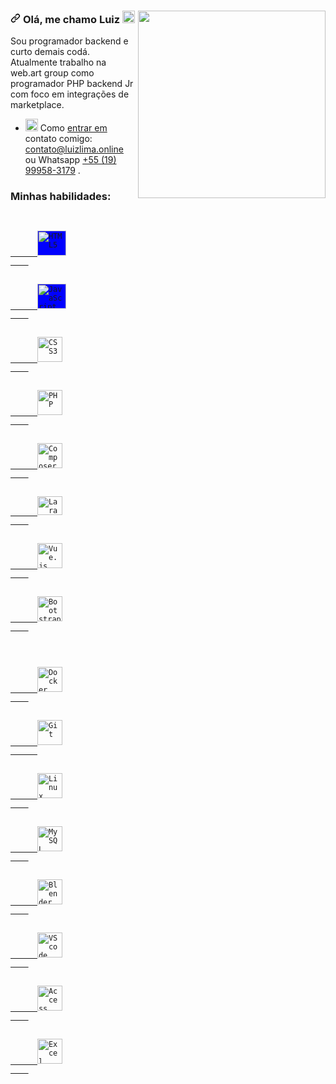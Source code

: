 <!DOCTYPE html>
<html lang="en">
  <head>
    <meta charset="UTF-8" />
    <meta http-equiv="X-UA-Compatible" content="IE=edge" />
    <meta name="viewport" content="width=device-width, initial-scale=1.0" />
  </head>
  <body>
    <div class="Box mt-4">
      <div class="Box-body p-4">
        <article
          class="markdown-body entry-content container-lg f5"
          itemprop="text"
        >
          <p>
            <a
              target="_blank"
              rel="noopener noreferrer"
              href="http://icon.luizlima.online/programmer.png"
              ><img align="right"
                src="http://icon.luizlima.online/programmer.png"
                width="300"
                style="max-width: 100%"
            /></a>
          </p>
          <h3>
            <a
              id="user-content-hello-im-luiz"
              class="anchor"
              aria-hidden="true"
              href="#hello-im-luiz"
              ><svg
                class="octicon octicon-link"
                viewBox="0 0 16 16"
                version="1.1"
                width="16"
                height="16"
                aria-hidden="true">
                <path
                  fill-rule="evenodd"
                  d="M7.775 3.275a.75.75 0 001.06 1.06l1.25-1.25a2 2 0 112.83 2.83l-2.5 2.5a2 2 0 01-2.83 0 .75.75 0 00-1.06 1.06 3.5 3.5 0 004.95 0l2.5-2.5a3.5 3.5 0 00-4.95-4.95l-1.25 1.25zm-4.69 9.64a2 2 0 010-2.83l2.5-2.5a2 2 0 012.83 0 .75.75 0 001.06-1.06 3.5 3.5 0 00-4.95 0l-2.5 2.5a3.5 3.5 0 004.95 4.95l1.25-1.25a.75.75 0 00-1.06-1.06l-1.25 1.25a2 2 0 01-2.83 0z"></path></svg></a>
                <font style="vertical-align: inherit">
              <font style="vertical-align: inherit">Olá, me chamo Luiz
              </font></font>
              <g-emoji
              class="g-emoji"
              alias="wave"
              fallback-src="https://github.githubassets.com/images/icons/emoji/unicode/1f44b.png"><img
                class="emoji"
                alt="aceno"
                height="20"
                width="20"
                src="https://github.githubassets.com/images/icons/emoji/unicode/1f44b.png"/>
              </g-emoji>
          </h3>
          <p>
            <font style="vertical-align: inherit">
              <font style="vertical-align: inherit">
                Sou programador backend e curto demais codá.  
              </font>
              <font style="vertical-align: inherit">
                Atualmente trabalho
                na web.art group como programador PHP backend Jr com foco em
                integrações de marketplace.
              </font>
            </font>
          </p>
          <ul>
            <li>
              <g-emoji
                class="g-emoji"
                alias="mailbox"
                fallback-src="https://github.githubassets.com/images/icons/emoji/unicode/1f4eb.png"
                ><img
                  class="emoji"
                  alt="caixa de correio"
                  height="20"
                  width="20"
                  src="https://github.githubassets.com/images/icons/emoji/unicode/1f4eb.png" /></g-emoji
              ><font style="vertical-align: inherit"
                ><font style="vertical-align: inherit"> Como </font></font>
                <a href="mailto:contato@luizlima.online">
                <font style="vertical-align: inherit">
                  <font style="vertical-align: inherit">entrar em</font>
                </font>
                </a>
                <font style="vertical-align: inherit">
                <font style="vertical-align: inherit"> contato comigo: </font>
                <a href="mailto:contato@luizlima.online">
                  <font style="vertical-align: inherit">
                    contato@luizlima.online
                  </font>
                  </a>
                  <font style="vertical-align: inherit"> ou Whatsapp </font>
              </font>
                <a
                href="https://api.whatsapp.com/send?phone=5519999583179"
                ><font style="vertical-align: inherit"
                  ><font style="vertical-align: inherit"
                    >+55 (19) 99958-3179</font
                  ></font
                ></a
              ><font style="vertical-align: inherit"
                ><font style="vertical-align: inherit"> .</font></font
              >
            </li>
         </ul>
        </article>
      </div>
    </div>
    <div>
      <h3>Minhas habilidades:</h3>
  <p align="left">
  <!-- HTML -->
  <code>
    <a
      target="_blank"
      rel="noopener noreferrer"
      href="http://icon.luizlima.online/html5.svg"
    >
      <img
        src="http://icon.luizlima.online/html5.svg"
        title="HTML5"
        width="46"
        height="40"
        style="max-width:100%; 
               background-color: blue;"
      />
    </a>
  </code>  
  
  <!-- JAVASCRIPT -->
  <code>
    <a
      target="_blank"
      rel="noopener noreferrer"
      href="http://icon.luizlima.online/javascript.svg"
    >
      <img src="http://icon.luizlima.online/javascript.svg"
        title="JavaScript"
        width="46"
        height="40"
        style="max-width:100%; 
               background-color: blue;"
      />
    </a>
  </code>

  <!-- CSS -->
  <code>
    <a
      target="_blank"
      rel="noopener noreferrer"
      href="http://icon.luizlima.online/css.svg">
      <img
        src="http://icon.luizlima.online/css.svg"
        title="CSS3"
        width="40"
        height="40"
        style="max-width: 100%" />
    </a>
  </code>
  
  <!-- PHP -->
  <code>
    <a
      target="_blank"
      rel="noopener noreferrer"
      href="http://icon.luizlima.online/php.svg">
      <img
        src="http://icon.luizlima.online/php.svg"
        title="PHP"
        width="40"
        height="40"
        style="max-width: 100%"/>
    </a>
  </code>
  
  <!-- Composer -->
  <code>
    <a
      target="_blank"
      rel="noopener noreferrer"
      href="http://icon.luizlima.online/composer.svg">
      <img
        src="http://icon.luizlima.online/composer.svg"
        title="Composer"
        width="40"
        height="40"
        style="max-width: 100%"/>
    </a>
  </code>
  
  <!-- LARAVEL -->
  <code>
    <a
      target="_blank"
      rel="noopener noreferrer"
      href="http://icon.luizlima.online/laravel.svg"
    >
      <img
        src="http://icon.luizlima.online/laravel.svg"
        title="Laravel"
        width="40"
        height="30"
        style="max-width:100%;float-left"
      />
    </a>
  </code>

  <!-- VueJS -->
  <code>
    <a
      target="_blank"
      rel="noopener noreferrer"
      href="http://icon.luizlima.online/vuejs.svg">
      <img
        src="http://icon.luizlima.online/vuejs.svg"
        title="Vue.js"
        width="40"
        height="40"
        style="max-width: 100%" />
    </a>
  </code>
  
  <!-- Bootstrap -->
  <code>
    <a
      target="_blank"
      rel="noopener noreferrer"
      href="http://icon.luizlima.online/bootstrap.svg">
      <img
        src="http://icon.luizlima.online/bootstrap.svg"
        title="Bootstrap"
        width="40"
        height="40"
        style="max-width: 100%"/>
    </a>
  </code>

  
  
</p>
<p align="left">
    
  <!-- DOCKER -->
  <code>
    <a
      target="_blank"
      rel="noopener noreferrer"
      href="http://icon.luizlima.online/docker.svg">
      <img
        src="http://icon.luizlima.online/docker.svg"
        title="Docker"
        width="40"
        height="40"
        style="max-width: 100%" />
    </a>
  </code>

  <!-- GIT -->
  <code>
    <a
      target="_blank"
      rel="noopener noreferrer"
      href="http://icon.luizlima.online/git.svg">
      <img
        src="http://icon.luizlima.online/git.svg"
        title="Git"
        width="40"
        height="40"
        data-canonical-src="http://icon.luizlima.online/git-alt-brands.svg"
        style="max-width: 100%" />
      </a>
    </code>


  <!-- LINUX -->
  <code>
    <a
      target="_blank"
      rel="noopener noreferrer"
      href="http://icon.luizlima.online/Tux.svg">
      <img
        src="http://icon.luizlima.online/Tux.svg"
        title="Linux"
        width="40"
        height="40"
        style="max-width: 100%" />
    </a>
  </code>

  <!-- MYSQL -->
  <code>
    <a
      target="_blank"
      rel="noopener noreferrer"
      href="http://icon.luizlima.online/mysql.svg">
      <img
        src="http://icon.luizlima.online/mysql.svg"
        title="MySQL"
        width="40"
        height="40"
        style="max-width: 100%" />
    </a>
  </code>

  <!-- Blender -->
  <code>
    <a
      target="_blank"
      rel="noopener noreferrer"
      href="http://icon.luizlima.online/blrender.svg">
      <img
        src="http://icon.luizlima.online/blrender.svg"
        title="Blender"
        width="40"
        height="40"
        style="max-width: 100%" />
    </a>
  </code>  
  
  <!-- VsCode -->
  <code>
    <a
      target="_blank"
      rel="noopener noreferrer"
      href="http://icon.luizlima.online/vscode.svg">
      <img
        src="http://icon.luizlima.online/vscode.svg"
        title="VScode"
        width="40"
        height="40"
        style="max-width: 100%" />
    </a>
  </code>
  
  <!-- Access -->
  <code>
    <a
      target="_blank"
      rel="noopener noreferrer"
      href="http://icon.luizlima.online/access.svg">
      <img
        src="http://icon.luizlima.online/access.svg"
        title="Access"
        width="40"
        height="40"
        style="max-width: 100%" />
    </a>
  </code>
  
  <!-- Excel -->
  <code>
    <a
      target="_blank"
      rel="noopener noreferrer"
      href="http://icon.luizlima.online/excel.svg">
      <img
        src="http://icon.luizlima.online/excel.svg"
        title="Excel"
        width="40"
        height="40"
        style="max-width: 100%" />
    </a>
  </code>
 </p>

  </body>
</html>

